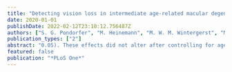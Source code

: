 ```yaml
---
title: "Detecting vision loss in intermediate age-related macular degeneration: A comparison of visual function tests"
date: 2020-01-01
publishDate: 2022-02-12T23:10:12.756487Z
authors: ["S. G. Pondorfer", "M. Heinemann", "M. W. M. Wintergerst", "M. Pfau", "A. L. Strömer", "F. G. Holz", "R. P. Finger"]
publication_types: ["2"]
abstract: "0.05). These effects did not alter after controlling for age and sex. Best discrimination between iAMD and controls yield the combination of LLVA and contrast sensitivity as well as MAC-VA and contrast sensitivity (ROC area under the curve 0.95 and 0.93, respectively). Our results suggest that LLVA, MAC-VA, contrast sensitivity and mesopic and dark-adapted microperimetry can capture visual impairment characteristic for iAMD. Best discrimination against iAMD is achieved with a combination of two tests."
featured: false
publication: "*PLoS One*"
---
```


